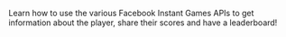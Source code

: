 Learn how to use the various Facebook Instant Games APIs to get information about the player, share their scores and have a leaderboard!
